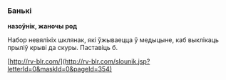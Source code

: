 ### Банькі
**назоўнік, жаночы род**

Набор невялікіх шклянак, які ўжываецца ў медыцыне, каб выклікаць прыліў крыві да скуры. Паставіць б.

<a rel="author">[http://rv-blr.com/](http://rv-blr.com/slounik.jsp?letterId=0&maskId=0&pageId=354)</a>
